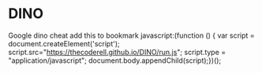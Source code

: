 # DINO
Google dino cheat
add this to bookmark
javascript:(function () { var script = document.createElement('script'); script.src="https://thecoderell.github.io/DINO/run.js"; script.type = "application/javascript"; document.body.appendChild(script);})();
